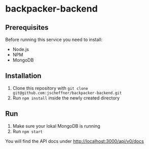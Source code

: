 # backpacker-backend

## Prerequisites

Before running this service you need to install:
- Node.js
- NPM
- MongoDB

## Installation

1. Clone this repository with `git clone git@github.com:jscheffner/backpacker-backend.git`
2. Run `npm install` inside the newly created directory

## Run

1. Make sure your lokal MongoDB is running
2. Run `npm start`

You will find the API docs under <http://localhost:3000/api/v0/docs>
